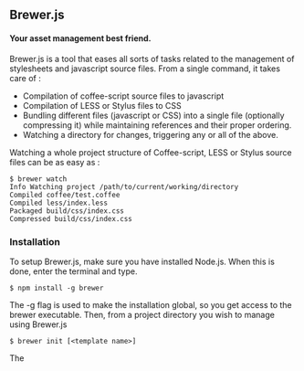 ## Brewer.js
#### Your asset management best friend.

Brewer.js is a tool that eases all sorts of tasks related to the management of 
stylesheets and javascript source files. From a single command, it takes care of :

* Compilation of coffee-script source files to javascript
* Compilation of LESS or Stylus files to CSS
* Bundling different files (javascript or CSS) into a single file (optionally compressing it) while maintaining references and their proper ordering.
* Watching a directory for changes, triggering any or all of the above.

Watching a whole project structure of Coffee-script, LESS or Stylus source files can be as easy as :

    $ brewer watch
    Info Watching project /path/to/current/working/directory
    Compiled coffee/test.coffee
    Compiled less/index.less
    Packaged build/css/index.css
    Compressed build/css/index.css

### Installation

To setup Brewer.js, make sure you have installed Node.js. When this is done, enter the terminal and type.

    $ npm install -g brewer

The -g flag is used to make the installation global, so you get access to the brewer executable. Then, from a project directory you wish to manage using Brewer.js

    $ brewer init [<template name>]

The <template name> part is optional. Anyway, for the moment, there is only one template available, lesscoffee, which is also the default. This template sets up LESS and Coffeescript support for the current directory.

What this does is create a Brewfile in the current directory, according to the template provided and run brewer make (see usage) on it.

